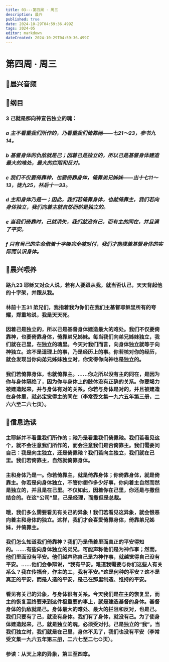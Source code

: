 ```yaml
---
title: 03---第四周 · 周三
description: 晨兴
published: true
date: 2024-10-29T04:59:36.499Z
tags: 2024-05
editor: markdown
dateCreated: 2024-10-29T04:59:36.499Z
---
```


# 第四周 · 周三

## 🎵晨兴音频

## 📖纲目

### 3   己就是那向神宣告独立的魂：

### *a   主不看重我们所作的，乃看重我们倚靠祂——七21～23，参书九14。*

### *b   基督身体的仇敌就是己；因着己是独立的，所以己是基督身体建造最大的难处，最大的拦阻和反对。*

### *c 我们不仅要倚靠神，也要倚靠身体，倚靠弟兄姊妹——出十七11～13，徒九25，林后十一33。*

### *d   主和身体乃是一；因此，我们若倚靠身体，也就倚靠主，我们若向身体独立，我们向着主就自然而然是独立的。*

### *e   当我们倚靠时，己就消失，我们就没有己，而有主的同在，并且满了平安。*

### *f   只有当己的生命借着十字架完全被对付，我们才能摸着基督身体的实际而认识身体。*

## 📖晨兴喂养

### 路九23    耶稣又对众人说，若有人要跟从我，就当否认己，天天背起他的十字架，并跟从我。

### 林前十五31    弟兄们，我指着我为你们在我们主基督耶稣里所有的夸耀，郑重地说，我是天天死。

### 因着己是独立的，所以己是基督身体建造最大的难处。我们不仅要倚靠神，也要倚靠身体，倚靠弟兄姊妹。每当我们向弟兄姊妹独立，我们就在己里，在独立的魂里。今天对我们而言，向身体独立就等于向神独立。这不是道理上的事，乃是经历上的事。你若核对你的经历，就会发现当你向弟兄姊妹独立时，你觉得你向神也是独立的。

### 我们若倚靠身体，也就倚靠主。……你之所以没有主的同在，是因为你与身体隔绝了，因为你与身体上的肢体没有正确的关系。你要竭力被建造起来，并与身体有对的关系。你若与身体是对的，并且被建造在身体里，就必定觉得主的同在（李常受文集一九六五年第三册，二六六至二六七页）。

## 📖信息选读

### 主耶稣并不看重我们所作的；祂乃是看重我们倚靠祂。我们若看见这个，就不会注意我们所作的，而会注意我们是否倚靠主。我们需要问自己：我是向主独立，还是倚靠祂？我们若向主独立，我们就在己里。我们若倚靠主，自然就倚靠身体。

### 主和身体乃是一。你若倚靠主，就是倚靠身体；你倚靠身体，就是倚靠主。你若是向身体独立，不管你想作多少好事，你向着主自然而然是独立的，并且是在己里。不仅如此，因着你在己里，你还是与撒但结合的。在这“公司”里，己是经理，而撒但是总裁。

### 哦，我们多么需要看见有关己的异象！我们若看见这异象，就会恨恶向着主和身体的独立。这样，我们才会喜爱倚靠身体，倚靠弟兄姊妹，并倚靠主。

### 我们怎么知道我们倚靠神？我们乃是借着里面真正的平安得知的。……有些向身体独立的弟兄，可能声称他们是为神作事；然而，他们里面没有平安。他们越声称自己是为神作事，就越觉得自己没有平安。……他们会争辩说，“我有平安。难道我需要与你们这些人有关系么？我在传福音，作主的工，我有平安。”这是何种的平安？这不是真正的平安，而是人造的平安，是己在那里制造、维持的平安。

### 看见有关己的异象，与身体很有关系。今天我们是在主的恢复里，而主的恢复至终要来到这件极重要的事上，就是建造基督的身体。基督身体的仇敌就是己。身体最大的难处、最大的拦阻和反对，也是己。我们只要有了己，就没有身体。我们有了身体，就没有己。为了使身体建造起来，己，就是独立的魂，必须受对付。己是独立的“我”。当我们独立时，我们就是在己里，身体不见了，我们也没有平安（李常受文集一九六五年第三册，二六七至二七○页）。

### 参读：从天上来的异象，第三至四章。
<!-- Google tag (gtag.js) -->
<script async src="https://www.googletagmanager.com/gtag/js?id=G-1P8709Z16T"></script>
<script>
  window.dataLayer = window.dataLayer || [];
  function gtag(){dataLayer.push(arguments);}
  gtag('js', new Date());

  gtag('config', 'G-1P8709Z16T');
</script>